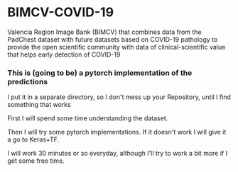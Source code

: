 # BIMCV-COVID-19
Valencia Region Image Bank (BIMCV) that combines data from the PadChest dataset with future datasets based on COVID-19 pathology to provide the open scientific community with data of clinical-scientific value that helps early detection of COVID-19

### This is (going to be) a pytorch implementation of the predictions


I put it in a separate directory, so I don't mess up your Repository, until I find something that works

First I will spend some time understanding the dataset.

Then I will try some pytorch implementations. If it doesn't work I will give it a go to Keras+TF.

I will work 30 minutes or so everyday, although I'll try to work a bit more if I get some free time.

